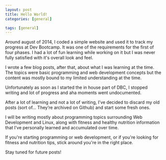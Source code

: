 ```yaml
---
layout: post
title: Hello World!
categories: [general]

tags: [general]
---
```


Around august of 2014, I coded a simple website and used it to track my progress at Dev Bootcamp. It was one of the requirements for the first of four phases. I had a lot of fun learning while working on it but I was never fully satisfied with it's overall look and feel.

I wrote a few blog posts, after that, about what I was learning at the time. The topics were basic programming and web development concepts but the content was mostly bound to my limited understanding at the time.

Unfortunately as soon as I started the in house part of DBC, I stopped writing and lot of progress and aha moments went undocumented.

After a lot of learning and not a lot of writing, I’ve decided to discard my old posts (sort of... They’re archived on Github) and start some fresh ones.

I will be writing mostly about programming topics surrounding Web Development and Linux, along with fitness and healthy nutrition information that I’ve personally learned and accumulated over time.

If you're starting programming or web development, or if you're looking for fitness and nutrition tips, stick around you're in the right place.

Stay tuned for future posts!